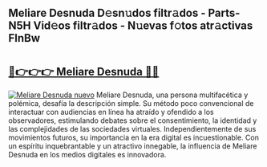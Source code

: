 ## Meliare Desnuda D𝚎sn𝚞dos filtr𝚊dos - Parts-N5H Vid𝚎os filtr𝚊dos - N𝚞evas f𝚘tos atr𝚊ctivas FInBw

# <h2><a href="http://mb9kfi.tromn.icu/?c=Meliare+Desnuda">🔗👉👉👉 Meliare Desnuda 🔗🔗</a></h2>

[![Meliare Desnuda nuevo](https://i.imgur.com/pEAQMta.gif)](http://mb9kfi.tromn.icu/?c=Meliare+Desnuda)
Meliare Desnuda, una persona multifacética y polémica, desafía la descripción simple. Su método poco convencional de interactuar con audiencias en línea ha atraído y ofendido a los observadores, estimulando debates sobre el consentimiento, la identidad y las complejidades de las sociedades virtuales. Independientemente de sus movimientos futuros, su importancia en la era digital es incuestionable. Con un espíritu inquebrantable y un atractivo innegable, la influencia de Meliare Desnuda en los medios digitales es innovadora.
